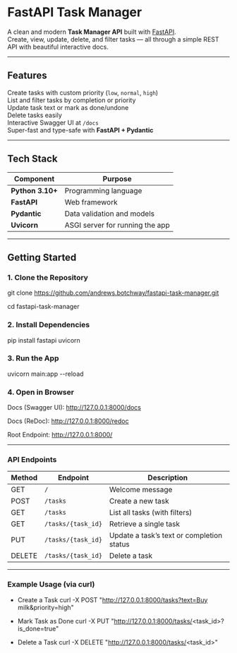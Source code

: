 #  FastAPI Task Manager

 A clean and modern **Task Manager API** built with [FastAPI](https://fastapi.tiangolo.com/).  
 Create, view, update, delete, and filter tasks — all through a simple REST API with beautiful interactive docs.

---

##  Features

 Create tasks with custom priority (`low`, `normal`, `high`)  
 List and filter tasks by completion or priority  
 Update task text or mark as done/undone  
 Delete tasks easily  
 Interactive Swagger UI at `/docs`  
 Super-fast and type-safe with **FastAPI + Pydantic**

---

##  Tech Stack

| Component | Purpose |
|------------|----------|
|  **Python 3.10+** | Programming language |
|  **FastAPI** | Web framework |
|  **Pydantic** | Data validation and models |
|  **Uvicorn** | ASGI server for running the app |

---

##  Getting Started

### 1. Clone the Repository

git clone https://github.com/andrews.botchway/fastapi-task-manager.git

cd fastapi-task-manager

### 2. Install Dependencies
pip install fastapi uvicorn

### 3. Run the App
uvicorn main:app --reload

### 4. Open in Browser

 Docs (Swagger UI): http://127.0.0.1:8000/docs

 Docs (ReDoc): http://127.0.0.1:8000/redoc

 Root Endpoint: http://127.0.0.1:8000/

--- 


###  API Endpoints
| Method | Endpoint           | Description |
|--------|--------------------|-------------|
| GET    | `/`                | Welcome message |
| POST   | `/tasks`           | Create a new task |
| GET    | `/tasks`           | List all tasks (with filters) |
| GET    | `/tasks/{task_id}` | Retrieve a single task |
| PUT    | `/tasks/{task_id}` | Update a task’s text or completion status |
| DELETE | `/tasks/{task_id}` | Delete a task |
---

###  Example Usage (via curl)
- Create a Task
curl -X POST "http://127.0.0.1:8000/tasks?text=Buy milk&priority=high"

- Mark Task as Done
curl -X PUT "http://127.0.0.1:8000/tasks/<task_id>?is_done=true"

- Delete a Task
curl -X DELETE "http://127.0.0.1:8000/tasks/<task_id>"

